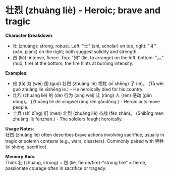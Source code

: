# **壮烈 (zhuàng liè) - Heroic; brave and tragic**

**Character Breakdown**:  
- 壮 (zhuàng): strong, robust. Left: "士" (shì, scholar) on top, right: "爿" (pán, plank) on the right; both suggest solidity and strength.  
- 烈 (liè): intense, fierce. Top: "列" (liè, to arrange) on the left, bottom: "灬" (huǒ, fire) at the bottom; the fire hints at burning intensity.

**Examples**:  
- 他 (tā) 为 (wèi) 国 (guó) 壮烈 (zhuàng liè) 牺牲 (xī shēng) 了 (le)。 (Tā wèi guó zhuàng liè xīshēng le.) - He heroically died for his country.  
- 壮烈 (zhuàng liè) 的 (de) 行为 (xíng wéi) 让 (ràng) 人 (rén) 感动 (gǎn dòng)。 (Zhuàng liè de xíngwéi ràng rén gǎndòng.) - Heroic acts move people.  
- 士兵 (shì bīng) 们 (men) 壮烈 (zhuàng liè) 奋战 (fèn zhàn)。 (Shìbīng men zhuàng liè fènzhàn.) - The soldiers fought heroically.

**Usage Notes**:  
壮烈 (zhuàng liè) often describes brave actions involving sacrifice, usually in tragic or solemn contexts (e.g., wars, disasters). Commonly paired with 牺牲 (xī shēng, sacrifice).

**Memory Aids**:  
Think 壮 (zhuàng, strong) + 烈 (liè, fierce/fire)-"strong fire" = fierce, passionate courage often in sacrifice or tragedy.